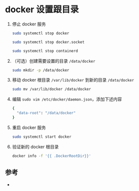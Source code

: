 # docker 设置跟目录

1. 停止 docker 服务

   ```bash
   sudo systemctl stop docker
   ```

   ```bash
   sudo systemctl stop docker.socket
   ```

   ```bash
   sudo systemctl stop containerd
   ```

2. （可选）创建需要设置的目录 `/data/docker`

   ```bash
   sudo mkdir -p /data/docker
   ```

3. 移动 docker 根目录 `/var/lib/docker` 到新的目录 `/data/docker`

   ```bash
   sudo mv /var/lib/docker /data/docker
   ```

4. 编辑 `sudo vim /etc/docker/daemon.json`，添加下述内容

   ```bash
   {
     "data-root": "/data/docker"
   }
   ```

5. 重启 docker 服务

   ```bash
   sudo systemctl start docker
   ```

6. 验证新的 docker 根目录

   ```bash
   docker info -f '{{ .DockerRootDir}}'
   ```

## 参考

- [1]: https://www.ibm.com/docs/en/z-logdata-analytics/5.1.0?topic=software-relocating-docker-root-directory	"Relocating the Docker root directory"

  

